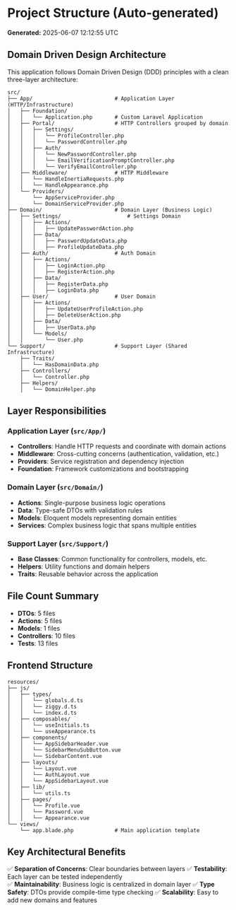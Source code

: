 # Project Structure (Auto-generated)

**Generated:** 2025-06-07 12:12:55 UTC

## Domain Driven Design Architecture

This application follows Domain Driven Design (DDD) principles with a clean three-layer architecture:

```
src/
├── App/                          # Application Layer (HTTP/Infrastructure)
│   ├── Foundation/
│   │   └── Application.php       # Custom Laravel Application
│   ├── Portal/                   # HTTP Controllers grouped by domain
│   │   ├── Settings/
│   │   │   └── ProfileController.php
│   │   │   └── PasswordController.php
│   │   ├── Auth/
│   │   │   └── NewPasswordController.php
│   │   │   └── EmailVerificationPromptController.php
│   │   │   └── VerifyEmailController.php
│   ├── Middleware/               # HTTP Middleware
│   │   └── HandleInertiaRequests.php
│   │   └── HandleAppearance.php
│   └── Providers/
│       └── AppServiceProvider.php
│       └── DomainServiceProvider.php
├── Domain/                       # Domain Layer (Business Logic)
│   ├── Settings/                     # Settings Domain
│   │   ├── Actions/
│   │   │   ├── UpdatePasswordAction.php
│   │   ├── Data/
│   │   │   ├── PasswordUpdateData.php
│   │   │   ├── ProfileUpdateData.php
│   ├── Auth/                     # Auth Domain
│   │   ├── Actions/
│   │   │   ├── LoginAction.php
│   │   │   ├── RegisterAction.php
│   │   ├── Data/
│   │   │   ├── RegisterData.php
│   │   │   ├── LoginData.php
│   ├── User/                     # User Domain
│   │   ├── Actions/
│   │   │   ├── UpdateUserProfileAction.php
│   │   │   ├── DeleteUserAction.php
│   │   ├── Data/
│   │   │   ├── UserData.php
│   │   └── Models/
│   │       └── User.php
└── Support/                      # Support Layer (Shared Infrastructure)
    ├── Traits/
    │   └── HasDomainData.php
    ├── Controllers/
    │   └── Controller.php
    ├── Helpers/
    │   └── DomainHelper.php
```

## Layer Responsibilities

### Application Layer (`src/App/`)
- **Controllers**: Handle HTTP requests and coordinate with domain actions
- **Middleware**: Cross-cutting concerns (authentication, validation, etc.)
- **Providers**: Service registration and dependency injection
- **Foundation**: Framework customizations and bootstrapping

### Domain Layer (`src/Domain/`)
- **Actions**: Single-purpose business logic operations
- **Data**: Type-safe DTOs with validation rules
- **Models**: Eloquent models representing domain entities
- **Services**: Complex business logic that spans multiple entities

### Support Layer (`src/Support/`)
- **Base Classes**: Common functionality for controllers, models, etc.
- **Helpers**: Utility functions and domain helpers
- **Traits**: Reusable behavior across the application

## File Count Summary

- **DTOs**:        5 files
- **Actions**:        5 files  
- **Models**:        1 files
- **Controllers**:       10 files
- **Tests**:       13 files

## Frontend Structure

```
resources/
├── js/
│   ├── types/
│   │   └── globals.d.ts
│   │   └── ziggy.d.ts
│   │   └── index.d.ts
│   ├── composables/
│   │   └── useInitials.ts
│   │   └── useAppearance.ts
│   ├── components/
│   │   └── AppSidebarHeader.vue
│   │   └── SidebarMenuSubButton.vue
│   │   └── SidebarContent.vue
│   ├── layouts/
│   │   └── Layout.vue
│   │   └── AuthLayout.vue
│   │   └── AppSidebarLayout.vue
│   ├── lib/
│   │   └── utils.ts
│   ├── pages/
│   │   └── Profile.vue
│   │   └── Password.vue
│   │   └── Appearance.vue
└── views/
    └── app.blade.php             # Main application template
```

## Key Architectural Benefits

✅ **Separation of Concerns**: Clear boundaries between layers
✅ **Testability**: Each layer can be tested independently  
✅ **Maintainability**: Business logic is centralized in domain layer
✅ **Type Safety**: DTOs provide compile-time type checking
✅ **Scalability**: Easy to add new domains and features

